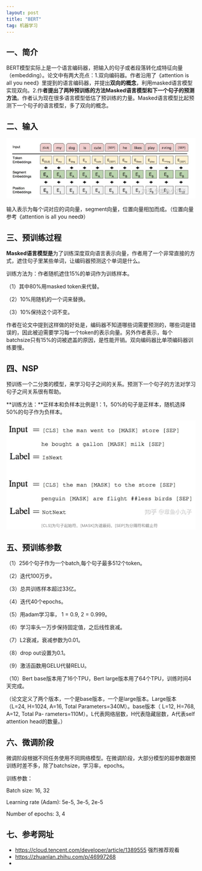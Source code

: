 ```yaml
---
layout: post
title: "BERT"
tag: 机器学习
---
```


## 一、简介

BERT模型实际上是一个语言编码器，把输入的句子或者段落转化成特征向量（embedding）。论文中有两大亮点：1.双向编码器。作者沿用了《attention is all you need》里提到的语言编码器，并提出**双向的概念**，利用masked语言模型实现双向。2.作**者提出了两种预训练的方法Masked语言模型和下一个句子的预测方法**。作者认为现在很多语言模型低估了预训练的力量。Masked语言模型比起预测下一个句子的语言模型，多了双向的概念。



## 二、输入

![image-20191027091848503](../yaolinxia.github.io/img/image-20191027091848503.png)

输入表示为每个词对应的词向量，segment向量，位置向量相加而成。（位置向量参考《attention is all you need》）

## **三、预训练过程**

**Masked语言模型是**为了训练深度双向语言表示向量，作者用了一个非常直接的方式，遮住句子里某些单词，让编码器预测这个单词是什么。

训练方法为：作者随机遮住15%的单词作为训练样本。

（1）其中80%用masked token来代替。

（2）10%用随机的一个词来替换。

（3）10%保持这个词不变。

作者在论文中提到这样做的好处是，编码器不知道哪些词需要预测的，哪些词是错误的，因此被迫需要学习每一个token的表示向量。另外作者表示，每个batchsize只有15%的词被遮盖的原因，是性能开销。双向编码器比单项编码器训练要慢。

## **四、NSP**

预训练一个二分类的模型，来学习句子之间的关系。预测下一个句子的方法对学习句子之间关系很有帮助。

**训练方法：**正样本和负样本比例是1：1，50%的句子是正样本，随机选择50%的句子作为负样本。

![image-20191027092328084](../yaolinxia.github.io/img/image-20191027092328084.png)



## **五、预训练参数**

（1）256个句子作为一个batch,每个句子最多512个token。

（2）迭代100万步。

（3）总共训练样本超过33亿。

（4）迭代40个epochs。

（5）用adam学习率， 1 = 0.9, 2 = 0.999。

（6）学习率头一万步保持固定值，之后线性衰减。

（7）L2衰减，衰减参数为0.01。

（8）drop out设置为0.1。

（9）激活函数用GELU代替RELU。

（10）Bert base版本用了16个TPU，Bert large版本用了64个TPU，训练时间4天完成。

（论文定义了两个版本，一个是base版本，一个是large版本。Large版本（L=24, H=1024, A=16, Total Parameters=340M）。base版本（ L=12, H=768, A=12, Total Pa- rameters=110M）。L代表网络层数，H代表隐藏层数，A代表self attention head的数量。）

## **六、微调阶段**

微调阶段根据不同任务使用不同网络模型。在微调阶段，大部分模型的超参数跟预训练时差不多，除了batchsize，学习率，epochs。

训练参数：

Batch size: 16, 32

Learning rate (Adam): 5e-5, 3e-5, 2e-5

Number of epochs: 3, 4

## **七、参考网址**

- <https://cloud.tencent.com/developer/article/1389555> 强烈推荐观看
- <https://zhuanlan.zhihu.com/p/46997268>
- 

